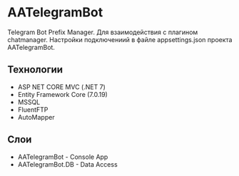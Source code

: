 # AATelegramBot
Telegram Bot Prefix Manager. Для взаимодействия с плагином chatmanager. 
Настройки подключениий в файле appsettings.json проекта AATelegramBot.

## Технологии
- ASP NET CORE MVC (.NET 7)
- Entity Framework Core (7.0.19)
- MSSQL
- FluentFTP
- AutoMapper

## Слои
- AATelegramBot - Console App
- AATelegramBot.DB - Data Access
